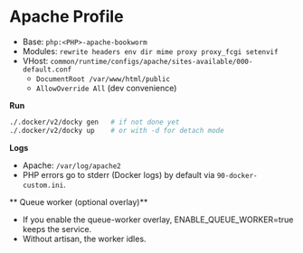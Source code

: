 # Apache Profile

- Base: `php:<PHP>-apache-bookworm`
- Modules: `rewrite headers env dir mime proxy proxy_fcgi setenvif`
- VHost: `common/runtime/configs/apache/sites-available/000-default.conf`
  - `DocumentRoot /var/www/html/public`
  - `AllowOverride All` (dev convenience)

**Run**
```bash
./.docker/v2/docky gen   # if not done yet
./.docker/v2/docky up    # or with -d for detach mode
```

**Logs**
- Apache: `/var/log/apache2`
- PHP errors go to stderr (Docker logs) by default via `90-docker-custom.ini`.


** Queue worker (optional overlay)**
- If you enable the queue-worker overlay, ENABLE_QUEUE_WORKER=true keeps the service.
- Without artisan, the worker idles.

